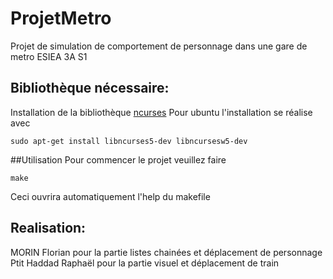 # ProjetMetro

Projet de simulation de comportement de personnage dans une gare de metro
ESIEA 3A S1

## Bibliothèque nécessaire:

Installation de la bibliothèque [ncurses](https://www.cyberciti.biz/faq/linux-install-ncurses-library-headers-on-debian-ubuntu-centos-fedora/)
Pour ubuntu l'installation se réalise avec 
```
sudo apt-get install libncurses5-dev libncursesw5-dev
``` 

##Utilisation
Pour commencer le projet veuillez faire 
```
make
```
Ceci ouvrira automatiquement l'help du makefile


## Realisation:

MORIN Florian pour la partie listes chainées et déplacement de personnage
Ptit Haddad Raphaël pour la partie visuel et déplacement de train
